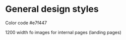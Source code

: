 # General design styles
Color code 
#e7f447

1200 width fo images for internal pages (landing pages)



